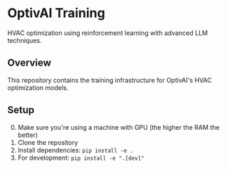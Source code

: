 # OptivAI Training

HVAC optimization using reinforcement learning with advanced LLM techniques.

## Overview

This repository contains the training infrastructure for OptivAI's HVAC optimization models.

## Setup
0. Make sure you're using a machine with GPU (the higher the RAM the better)
1. Clone the repository
2. Install dependencies: `pip install -e .`
3. For development: `pip install -e ".[dev]"`